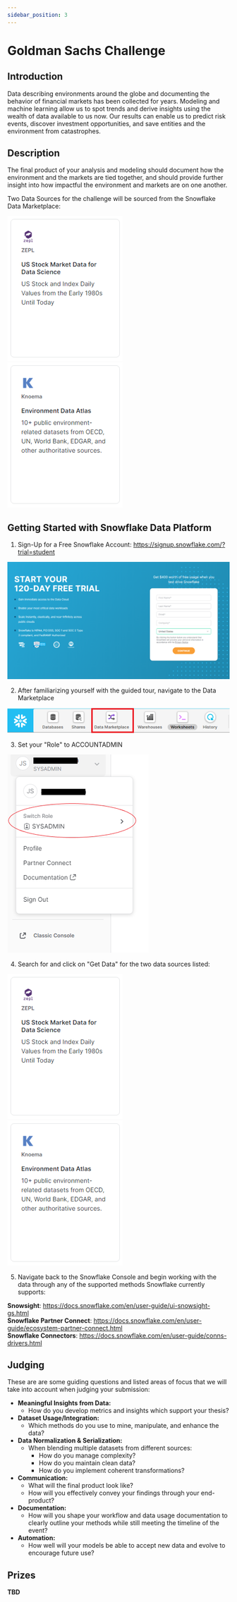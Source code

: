 ```yaml
---
sidebar_position: 3
---
```


# Goldman Sachs Challenge

## Introduction
Data describing environments around the globe and documenting the behavior of financial markets has been collected for years. Modeling 
and machine learning allow us to spot trends and derive insights using the wealth of data available to us now. Our results can enable 
us to predict risk events, discover investment opportunities, and save entities and the environment from catastrophes.

## Description
The final product of your analysis and modeling should document how the environment and the markets are tied together, and should provide 
further insight into how impactful the environment and markets are on one another.

Two Data Sources for the challenge will be sourced from the Snowflake Data Marketplace:

![ds1](gs_steps/dataset1.PNG)![ds2](gs_steps/dataset2.PNG)

## Getting Started with Snowflake Data Platform
1. Sign-Up for a Free Snowflake Account: https://signup.snowflake.com/?trial=student

![step1](gs_steps/step1.PNG)

2. After familiarizing yourself with the guided tour, navigate to the Data Marketplace

![step2](gs_steps/step2.PNG)

3. Set your "Role" to ACCOUNTADMIN

![step3](gs_steps/step3.PNG)

4. Search for and click on "Get Data" for the two data sources listed:

![ds1](gs_steps/dataset1.PNG)![ds2](gs_steps/dataset2.PNG)

5. Navigate back to the Snowflake Console and begin working with the data through any of the supported methods Snowflake currently supports:

**Snowsight**: https://docs.snowflake.com/en/user-guide/ui-snowsight-gs.html  
**Snowflake Partner Connect**: https://docs.snowflake.com/en/user-guide/ecosystem-partner-connect.html   
**Snowflake Connectors**: https://docs.snowflake.com/en/user-guide/conns-drivers.html

## Judging
These are are some guiding questions and listed areas of focus that we will take into account when judging your submission:
- **Meaningful Insights from Data:**
   * How do you develop metrics and insights which support your thesis?
- **Dataset Usage/Integration:**
   * Which methods do you use to mine, manipulate, and enhance the data?
- **Data Normalization & Serialization:**
   * When blending multiple datasets from different sources:
      * How do you manage complexity? 
      * How do you maintain clean data?
      * How do you implement coherent transformations?
- **Communication:**
   * What will the final product look like?
   * How will you effectively convey your findings through your end-product?
- **Documentation:**
   * How will you shape your workflow and data usage documentation to clearly outline your methods while still meeting the timeline of the event?
- **Automation:**
   * How well will your models be able to accept new data and evolve to encourage future use?

## Prizes
**TBD**
